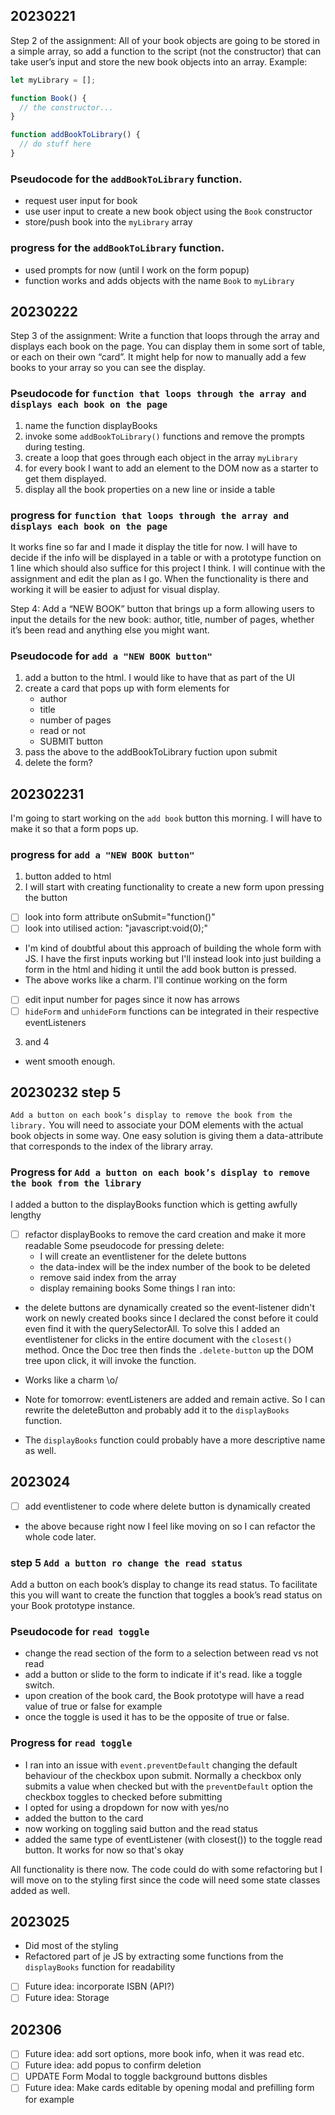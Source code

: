 ## 20230221

Step 2 of the assignment: All of your book objects are going to be stored in a simple array, so add a function to the script (not the constructor) that can take user’s input and store the new book objects into an array. 
Example:
```js
let myLibrary = [];

function Book() {
  // the constructor...
}

function addBookToLibrary() {
  // do stuff here
}
```

### Pseudocode for the `addBookToLibrary` function.
- request user input for book
- use user input to create a new book object using the `Book` constructor
- store/push book into the `myLibrary` array

### progress for the `addBookToLibrary` function.
- used prompts for now (until I work on the form popup)
- function works and adds objects with the name `Book` to `myLibrary`

## 20230222

Step 3 of the assignment: Write a function that loops through the array and displays each book on the page. You can display them in some sort of table, or each on their own “card”. It might help for now to manually add a few books to your array so you can see the display.

### Pseudocode for `function that loops through the array and displays each book on the page`
1. name the function displayBooks
2. invoke some `addBookToLibrary()` functions and remove the prompts during testing.
3. create a loop that goes through each object in the array `myLibrary`
4. for every book I want to add an element to the DOM now as a starter to get them displayed.
5. display all the book properties on a new line or inside a table

### progress for `function that loops through the array and displays each book on the page`
It works fine so far and I made it display the title for now. I will have to decide if the info will be displayed in a table or with a prototype function on 1 line which should also suffice for this project I think. I will continue with the assignment and edit the plan as I go. When the functionality is there and working it will be easier to adjust for visual display.

Step 4: Add a “NEW BOOK” button that brings up a form allowing users to input the details for the new book: author, title, number of pages, whether it’s been read and anything else you might want.

### Pseudocode for `add a "NEW BOOK button"`
1. add a button to the html. I would like to have that as part of the UI
2. create a card that pops up with form elements for
    - author
    - title
    - number of pages
    - read or not
    - SUBMIT button
3. pass the above to the addBookToLibrary fuction upon submit
4. delete the form? 

## 202302231
I'm going to start working on the `add book` button this morning. I will have to make it so that a form pops up.

### progress for `add a "NEW BOOK button"`
1. button added to html
2. I will start with creating functionality to create a new form upon pressing the button
  - [ ] look into form attribute onSubmit="function()"
  - [ ] look into utilised action: "javascript:void(0);"
  - I'm kind of doubtful about this approach of building the whole form with JS. I have the first inputs working but I'll instead look into just building a form in the html and hiding it until the add book button is pressed. 
  - The above works like a charm. I'll continue working on the form
  - [ ] edit input number for pages since it now has arrows
  - [ ] `hideForm` and `unhideForm` functions can be integrated in their respective eventListeners
3. and 4 
  - went smooth enough.

## 20230232 step 5
`Add a button on each book’s display to remove the book from the library.`
You will need to associate your DOM elements with the actual book objects in some way. One easy solution is giving them a data-attribute that corresponds to the index of the library array.

### Progress for `Add a button on each book’s display to remove the book from the library`
I added a button to the displayBooks function which is getting awfully lengthy
- [ ] refactor displayBooks to remove the card creation and make it more readable
Some pseudocode for pressing delete:
  - I will create an eventlistener for the delete buttons
  - the data-index will be the index number of the book to be deleted
  - remove said index from the array
  - display remaining books
Some things I ran into:
- the delete buttons are dynamically created so the event-listener didn't work on newly created books since I declared the const before it could even find it with the querySelectorAll. To solve this I added an eventlistener for clicks in the entire document with the `closest()` method. Once the Doc tree then finds the `.delete-button` up the DOM tree upon click, it will invoke the function.
- Works like a charm \o/

- Note for tomorrow: eventListeners are added and remain active. So I can rewrite the deleteButton and probably add it to the `displayBooks` function.
- The `displayBooks` function could probably have a more descriptive name as well.

## 2023024
- [ ] add eventlistener to code where delete button is dynamically created
- the above because right now I feel like moving on so I can refactor the whole code later.

### step 5 `Add a button ro change the read status`
Add a button on each book’s display to change its read status.
To facilitate this you will want to create the function that toggles a book’s read status on your Book prototype instance. 

### Pseudocode for `read toggle`
- change the read section of the form to a selection between read vs not read
- add a button or slide to the form to indicate if it's read. like a toggle switch.
- upon creation of the book card, the Book prototype will have a read value of true or false for example
- once the toggle is used it has to be the opposite of true or false. 

### Progress for `read toggle`
- I ran into an issue with `event.preventDefault` changing the default behaviour of the checkbox upon submit. Normally a checkbox only submits a value when checked but with the `preventDefault` option the checkbox toggles to checked before submitting
- I opted for using a dropdown for now with yes/no
- added the button to the card
- now working on toggling said button and the read status
- added the same type of eventListener (with closest()) to the toggle read button. It works for now so that's okay

All functionality is there now. The code could do with some refactoring but I will move on to the styling first since the code will need some state classes added as well.

## 2023025
- Did most of the styling
- Refactored part of je JS by extracting some functions from the `displayBooks` function for readability
- [ ] Future idea: incorporate ISBN (API?)
- [ ] Future idea: Storage

## 202306
- [ ] Future idea: add sort options, more book info, when it was read etc.
- [ ] Future idea: add popus to confirm deletion
- [ ] UPDATE Form Modal to toggle background buttons disbles
- [ ] Future idea: Make cards editable by opening modal and prefilling form for example